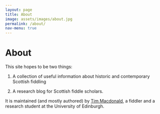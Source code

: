```yaml
---
layout: page
title: About
image: assets/images/about.jpg
permalink: /about/
nav-menu: true
---
```

# About

This site hopes to be two things:

1. A collection of useful information about historic and contemporary Scottish fiddling

2. A research blog for Scottish fiddle scholars.

It is maintained (and mostly authored) by [Tim Macdonald](http://www.tsmacdonald.com), a fiddler and a research
student at the University of Edinburgh.
